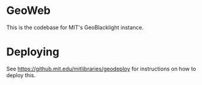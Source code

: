 # GeoWeb

This is the codebase for MIT's GeoBlacklight instance.

# Deploying

See https://github.mit.edu/mitlibraries/geodeploy for instructions on how to deploy this.
